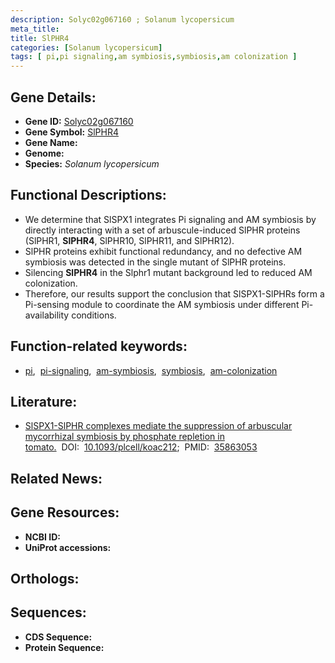 ```yaml
---
description: Solyc02g067160 ; Solanum lycopersicum
meta_title:
title: SlPHR4
categories: [Solanum lycopersicum]
tags: [ pi,pi signaling,am symbiosis,symbiosis,am colonization ]
---
```


## Gene Details:
- **Gene ID:** [Solyc02g067160]()
- **Gene Symbol:** <u>SlPHR4</u>
- **Gene Name:** 
- **Genome:** []()
- **Species:** *Solanum lycopersicum*

## Functional Descriptions:
   - We determine that SlSPX1 integrates Pi signaling and AM symbiosis by directly interacting with a set of arbuscule-induced SlPHR proteins (SlPHR1, **SlPHR4**, SlPHR10, SlPHR11, and SlPHR12).
   - SlPHR proteins exhibit functional redundancy, and no defective AM symbiosis was detected in the single mutant of SlPHR proteins.
   - Silencing **SlPHR4** in the Slphr1 mutant background led to reduced AM colonization.
   - Therefore, our results support the conclusion that SlSPX1-SlPHRs form a Pi-sensing module to coordinate the AM symbiosis under different Pi-availability conditions.

## Function-related keywords:
   - [pi](/tags/pi/),&nbsp;&nbsp;[pi-signaling](/tags/pi-signaling/),&nbsp;&nbsp;[am-symbiosis](/tags/am-symbiosis/),&nbsp;&nbsp;[symbiosis](/tags/symbiosis/),&nbsp;&nbsp;[am-colonization](/tags/am-colonization/)

## Literature:
   - [SlSPX1-SlPHR complexes mediate the suppression of arbuscular mycorrhizal symbiosis by phosphate repletion in tomato.](https://doi.org/10.1093/plcell/koac212)&nbsp;&nbsp;DOI:&nbsp;&nbsp;[10.1093/plcell/koac212](https://doi.org/10.1093/plcell/koac212);&nbsp;&nbsp;PMID:&nbsp;&nbsp;[35863053](https://pubmed.ncbi.nlm.nih.gov/35863053/)

## Related News:

## Gene Resources:
- **NCBI ID:**  [](https://www.ncbi.nlm.nih.gov/gene/?term=)
- **UniProt accessions:**  [](https://www.uniprot.org/uniprotkb//entry)

## Orthologs:

## Sequences:
- **CDS Sequence:**
- **Protein Sequence:**
